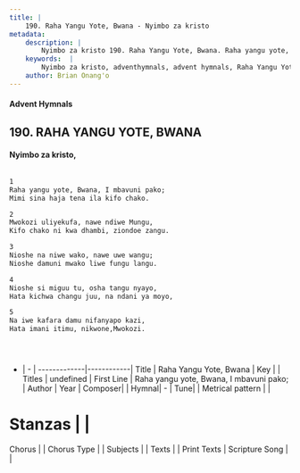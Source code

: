 ```yaml
---
title: |
    190. Raha Yangu Yote, Bwana - Nyimbo za kristo
metadata:
    description: |
        Nyimbo za kristo 190. Raha Yangu Yote, Bwana. Raha yangu yote, Bwana, I mbavuni pako;  Mimi sina haja tena ila kifo chako.  
    keywords:  |
        Nyimbo za kristo, adventhymnals, advent hymnals, Raha Yangu Yote, Bwana, Raha yangu yote, Bwana, I mbavuni pako; . 
    author: Brian Onang'o
---
```


#### Advent Hymnals
## 190. RAHA YANGU YOTE, BWANA
####  Nyimbo za kristo,

```txt

1
Raha yangu yote, Bwana, I mbavuni pako; 
Mimi sina haja tena ila kifo chako.

2
Mwokozi uliyekufa, nawe ndiwe Mungu, 
Kifo chako ni kwa dhambi, ziondoe zangu.

3
Nioshe na niwe wako, nawe uwe wangu; 
Nioshe damuni mwako liwe fungu langu.

4
Nioshe si miguu tu, osha tangu nyayo, 
Hata kichwa changu juu, na ndani ya moyo,

5
Na iwe kafara damu nifanyapo kazi, 
Hata imani itimu, nikwone,Mwokozi.





```

- |   -  |
-------------|------------|
Title | Raha Yangu Yote, Bwana |
Key |  |
Titles | undefined |
First Line | Raha yangu yote, Bwana, I mbavuni pako;  |
Author | 
Year | 
Composer| |
Hymnal|  - |
Tune|  |
Metrical pattern | |
# Stanzas |  |
Chorus |  |
Chorus Type |  |
Subjects | |
Texts |  |
Print Texts | 
Scripture Song |  |
    
